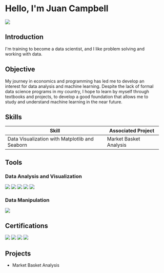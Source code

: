 # Hello, I'm Juan Campbell
<a href="https://www.linkedin.com/in/juan-ignacio-campbell-rincon-b89329211/"><img src="https://img.shields.io/badge/-LinkedIn-0072b1?&style=for-the-badge&logo=linkedin&logoColor=white" /></a>

## Introduction

I'm training to become a data scientist, and I like problem solving and working with data.

## Objective

My journey in economics and programming has led me to develop an interest for data analysis and machine learning. Despite the lack of formal data science programs in my country, I hope to learn by myself through textbooks and projects, to develop a good foundation that allows me to study and understand machine learning in the near future. 

## Skills

| Skill                                           | Associated Project         |
|-------------------------------------------------|----------------------------|
| Data Visualization with Matplotlib and Seaborn  | Market Basket Analysis     |


## Tools

### Data Analysis and Visualization
<div>
    <img src="https://img.shields.io/badge/-Pandas-150458?&style=for-the-badge&logo=Pandas&logoColor=white" />
    <img src="https://img.shields.io/badge/-NumPy-013243?&style=for-the-badge&logo=NumPy&logoColor=white" />
    <img src="https://img.shields.io/badge/-Matplotlib-013243?&style=for-the-badge&logo=Matplotlib&logoColor=white" />
    <img src="https://img.shields.io/badge/-Seaborn-8C1515?&style=for-the-badge&logo=Seaborn&logoColor=white" />
    <img src="https://img.shields.io/badge/-ggplot2-FF0000?&style=for-the-badge&logo=ggplot2&logoColor=white" />
</div>

### Data Manipulation
<div>
    <img src="https://img.shields.io/badge/-SQL-4479A1?&style=for-the-badge&logo=SQL&logoColor=white" />
</div>

## Certifications
<div>
<img src="https://img.shields.io/badge/-Python%20Data%20Analysis%20%26%20Visualization%20Masterclass-3776AB?&style=for-the-badge&logo=Python&logoColor=white" />
<img src="https://img.shields.io/badge/-The%20Ultimate%20MySQL%20Bootcamp-4479A1?&style=for-the-badge&logo=MySQL&logoColor=white" />
<img src="https://img.shields.io/badge/-The%20Git%20%26%20Github%20Bootcamp-F05032?&style=for-the-badge&logo=Git&logoColor=white" />
<img src="https://img.shields.io/badge/-R%20Programming%20A-Z™:%20R%20For%20Data%20Science%20With%20Real%20Exercises-276DC3?&style=for-the-badge&logoColor=white" />
</div>

## Projects
- Market Basket Analysis
